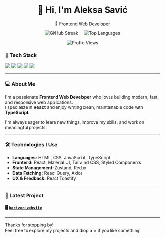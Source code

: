 <h1 align="center">👋 Hi, I'm Aleksa Savić</h1>

<p align="center">
  🚀 Frontend Web Developer 
</p>

<div align="center" style="display: flex; justify-content: center; gap: 20px; flex-wrap: wrap;">
  <img src="https://github-readme-streak-stats.herokuapp.com?user=aleksasavic1&theme=radical&date_format=M%20j%5B%2C%20Y%5D" alt="GitHub Streak" />
  <img src="https://github-readme-stats.vercel.app/api/top-langs/?username=aleksasavic1&layout=compact&theme=radical" alt="Top Languages" />
</div>

<p align="center">
  <img src="https://komarev.com/ghpvc/?username=aleksasavic1&label=Profile%20views&color=0e75b6&style=flat" alt="Profile Views" />
</p>


### 🧰 Tech Stack
<p>
  <img src="https://img.shields.io/badge/React-20232A?style=for-the-badge&logo=react&logoColor=61DAFB" />
  <img src="https://img.shields.io/badge/TypeScript-007ACC?style=for-the-badge&logo=typescript&logoColor=white" />
  <img src="https://img.shields.io/badge/Tailwind-38B2AC?style=for-the-badge&logo=tailwind-css&logoColor=white" />
  <img src="https://img.shields.io/badge/Redux-593D88?style=for-the-badge&logo=redux&logoColor=white" />
  <img src="https://img.shields.io/badge/ReactQuery-FF4154?style=for-the-badge&logo=react-query&logoColor=white" />
</p>


---

### 💻 About Me

I'm a passionate **Frontend Web Developer** who loves building modern, fast, and responsive web applications.  
I specialize in **React** and enjoy writing clean, maintainable code with **TypeScript**.

I'm always eager to learn new things, improve my skills, and work on meaningful projects.

---

### 🛠️ Technologies I Use

- **Languages:** HTML, CSS, JavaScript, TypeScript
- **Frontend:** React, Material UI, Tailwind CSS, Styled Components
- **State Management:** Zustand, Redux
- **Data Fetching:** React Query, Axios
- **UX & Feedback:** React Toastify

---

### 🌟 Latest Project

#### 🖥️ [`horizon-website`](https://github.com/aleksasavic1/horizon-website)

---

Thanks for stopping by!  
Feel free to explore my projects and drop a ⭐️ if you like something!
